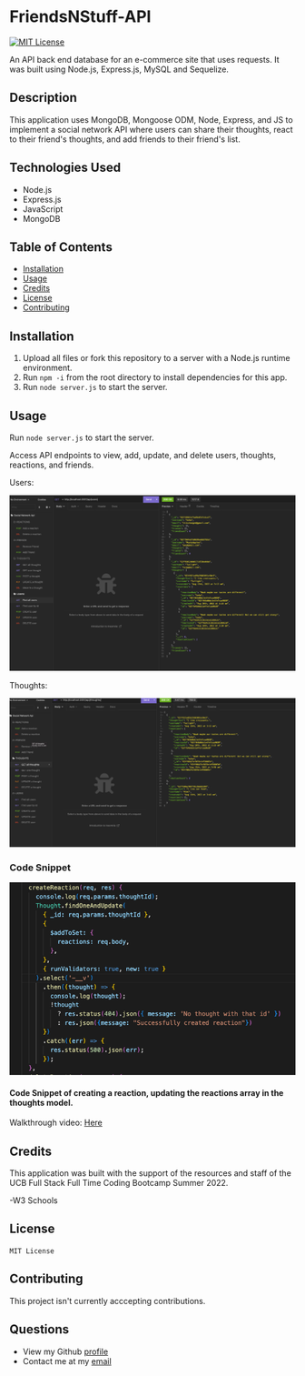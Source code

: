 # FriendsNStuff-API

[![MIT License](https://img.shields.io/badge/License-MIT-green)](#license)

An API back end database for an e-commerce site that uses requests. It was built using Node.js, Express.js, MySQL and Sequelize.

## Description 
This application uses MongoDB, Mongoose ODM, Node, Express, and JS to implement a social network API where users can share their thoughts, react to their friend's thoughts, and add friends to their friend's list. 

## Technologies Used

- Node.js
- Express.js
- JavaScript
- MongoDB

## Table of Contents

* [Installation](#installation)
* [Usage](#usage)
* [Credits](#credits)
* [License](#license)
* [Contributing](#contributing)

## Installation
  1. Upload all files or fork this repository to a server with a Node.js runtime environment. 
  2. Run `npm -i` from the root directory to install dependencies for this app. 
  3. Run `node server.js` to start the server.

## Usage 
Run `node server.js` to start the server.

Access API endpoints to view, add, update, and delete users, thoughts, reactions, and friends.

Users:

![users-preview](./images/UsersPrev.png)


Thoughts:

![thoughts-preview](./images/ThoughtsPrev.png)

### Code Snippet

![alt text](./images/CodeSnip.png)

#### Code Snippet of creating a reaction, updating the reactions array in the thoughts model.


Walkthrough video: [Here](https://drive.google.com/file/d/1EfBMxvgYS3JIVXXWPdxiyM6PaDPoAh2g/view?usp=sharing)

## Credits
This application was built with the support of the resources and staff of the UCB Full Stack Full Time Coding Bootcamp Summer 2022. 

-W3 Schools


## License

```
MIT License
```

</details>

## Contributing
This project isn't currently acccepting contributions.

## Questions
- View my Github [profile](https://github.com/jeffz98)
- Contact me at my [email](mailto:jeffz98@berkeley.edu)